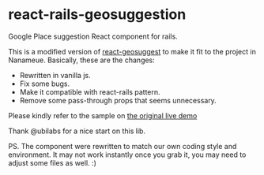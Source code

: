 # react-rails-geosuggestion
Google Place suggestion React component for rails.

This is a modified version of [react-geosuggest](https://github.com/ubilabs/react-geosuggest) to make it fit to the project in Nanameue. Basically, these are the changes:

* Rewritten in vanilla js.
* Fix some bugs.
* Make it compatible with react-rails pattern.
* Remove some pass-through props that seems unnecessary.

Please kindly refer to the sample on [the original live demo](http://ubilabs.github.io/react-geosuggest/)

Thank @ubilabs for a nice start on this lib.

PS. The component were rewritten to match our own coding style and environment. It may not work instantly once you grab it, you may need to adjust some files as well. :)
